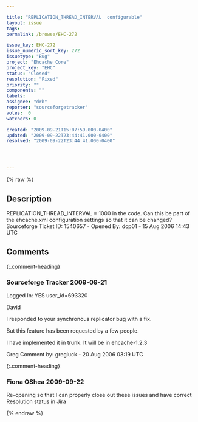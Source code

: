 ```yaml
---

title: "REPLICATION_THREAD_INTERVAL  configurable"
layout: issue
tags: 
permalink: /browse/EHC-272

issue_key: EHC-272
issue_numeric_sort_key: 272
issuetype: "Bug"
project: "Ehcache Core"
project_key: "EHC"
status: "Closed"
resolution: "Fixed"
priority: ""
components: ""
labels: 
assignee: "drb"
reporter: "sourceforgetracker"
votes:  0
watchers: 0

created: "2009-09-21T15:07:59.000-0400"
updated: "2009-09-22T23:44:41.000-0400"
resolved: "2009-09-22T23:44:41.000-0400"




---
```


{% raw %}

## Description

<div markdown="1" class="description">

REPLICATION\_THREAD\_INTERVAL = 1000 in the code. Can
this be part of the ehcache.xml configuration settings
so that it can be changed?
Sourceforge Ticket ID: 1540657 - Opened By: dcp01 - 15 Aug 2006 14:43 UTC

</div>

## Comments


{:.comment-heading}
### **Sourceforge Tracker** <span class="date">2009-09-21</span>

<div markdown="1" class="comment">

Logged In: YES 
user\_id=693320

David

I responded to your synchronous replicator bug with a fix. 

But this feature has been requested by a few people.

I have implemented it in trunk. It will be in ehcache-1.2.3

Greg
Comment by: gregluck - 20 Aug 2006 03:19 UTC

</div>


{:.comment-heading}
### **Fiona OShea** <span class="date">2009-09-22</span>

<div markdown="1" class="comment">

Re-opening so that I can properly close out these issues and have correct Resolution status in Jira

</div>



{% endraw %}
